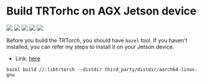 # Build TRTorhc on AGX Jetson device
[![](https://img.shields.io/badge/Bazel-v3.4.0-blue)](./) [![](https://img.shields.io/badge/JetPack-v4.4-lightgrey)](https://developer.nvidia.com/embedded/jetpack) [![](https://img.shields.io/badge/CUDA-v10.2-red)](https://developer.nvidia.com/cuda-10.2-download-archive) [![](https://img.shields.io/badge/TensorRT-v7.1.0.16-orange)](https://developer.nvidia.com/nvidia-tensorrt-7x-download) [![](https://img.shields.io/badge/Pytorch-v1.5.0-yellow)](https://pytorch.org/)

Before you build the TRTorch, you should have `bazel` tool. 
If you haven't installed, you can refer my steps to install it on your Jetson device. 
- Link: [here](../Bazel/README.md)

```
bazel build //:libtrtorch --distdir third_party/distdir/aarch64-linux-gnu
```